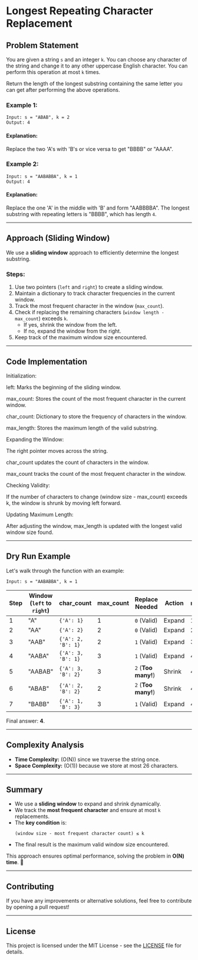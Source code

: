 # Longest Repeating Character Replacement

## Problem Statement
You are given a string `s` and an integer `k`. You can choose any character of the string and change it to any other uppercase English character. You can perform this operation at most `k` times.

Return the length of the longest substring containing the same letter you can get after performing the above operations.

### Example 1:
```
Input: s = "ABAB", k = 2
Output: 4
```
#### Explanation:
Replace the two 'A's with 'B's or vice versa to get "BBBB" or "AAAA".

### Example 2:
```
Input: s = "AABABBA", k = 1
Output: 4
```
#### Explanation:
Replace the one 'A' in the middle with 'B' and form "AABBBBA".
The longest substring with repeating letters is "BBBB", which has length `4`.

---

## Approach (Sliding Window)
We use a **sliding window** approach to efficiently determine the longest substring.

### Steps:
1. Use two pointers (`left` and `right`) to create a sliding window.
2. Maintain a dictionary to track character frequencies in the current window.
3. Track the most frequent character in the window (`max_count`).
4. Check if replacing the remaining characters (`window length - max_count`) exceeds `k`.
   - If yes, shrink the window from the left.
   - If no, expand the window from the right.
5. Keep track of the maximum window size encountered.

---

## Code Implementation

Initialization:

left: Marks the beginning of the sliding window.

max_count: Stores the count of the most frequent character in the current window.

char_count: Dictionary to store the frequency of characters in the window.

max_length: Stores the maximum length of the valid substring.

Expanding the Window:

The right pointer moves across the string.

char_count updates the count of characters in the window.

max_count tracks the count of the most frequent character in the window.

Checking Validity:

If the number of characters to change (window size - max_count) exceeds k, the window is shrunk by moving left forward.

Updating Maximum Length:

After adjusting the window, max_length is updated with the longest valid window size found.

---

## Dry Run Example
Let's walk through the function with an example:

```
Input: s = "AABABBA", k = 1
```

| Step | Window (`left` to `right`) | char_count | max_count | Replace Needed | Action | max_length |
|------|-----------------|------------|------------|-----------------|----------|------------|
| 1    | "A"          | `{'A': 1}` | 1          | `0` (Valid)      | Expand   | 1          |
| 2    | "AA"         | `{'A': 2}` | 2          | `0` (Valid)      | Expand   | 2          |
| 3    | "AAB"        | `{'A': 2, 'B': 1}` | 2 | `1` (Valid) | Expand | 3 |
| 4    | "AABA"       | `{'A': 3, 'B': 1}` | 3 | `1` (Valid) | Expand | 4 |
| 5    | "AABAB"      | `{'A': 3, 'B': 2}` | 3 | `2` (**Too many!**) | Shrink | 4 |
| 6    | "ABAB"       | `{'A': 2, 'B': 2}` | 2 | `2` (**Too many!**) | Shrink | 4 |
| 7    | "BABB"       | `{'A': 1, 'B': 3}` | 3 | `1` (Valid) | Expand | 4 |

Final answer: **4**.

---

## Complexity Analysis
- **Time Complexity:** \(O(N)\) since we traverse the string once.
- **Space Complexity:** \(O(1)\) because we store at most 26 characters.

---

## Summary
- We use a **sliding window** to expand and shrink dynamically.
- We track the **most frequent character** and ensure at most `k` replacements.
- The **key condition** is:
  ```
  (window size - most frequent character count) ≤ k
  ```
- The final result is the maximum valid window size encountered.

This approach ensures optimal performance, solving the problem in **O(N) time**. 🚀

---

## Contributing
If you have any improvements or alternative solutions, feel free to contribute by opening a pull request!

---

## License
This project is licensed under the MIT License - see the [LICENSE](LICENSE) file for details.

